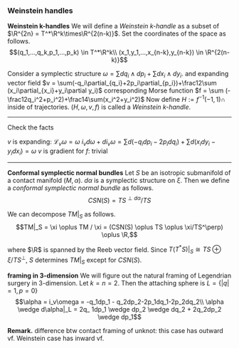 ### Weinstein handles

**Weinstein k-handles**
We will define a *Weinstein k-handle* as a subset of $\R^{2n} = T^*\R^k\times\R^{2(n-k)}$. Set the coordinates of the space as follows.
$$(q_1,...,q_k,p_1,...,p_k) \in T^*\R^k\\
(x_1,y_1,...,x_{n-k},y_{n-k}) \in \R^{2(n-k)}$$

Consider a symplectic structure $\omega=\sum dq_i\wedge dp_i + \sum dx_i\wedge dy_i$.
and expanding vector field $v = \sum(-q_i\partial_{q_i}+2p_i\partial_{p_i})+\frac12\sum (x_i\partial_{x_i}+y_i\partial y_i)$
corresponding Morse function $f = \sum (-\frac12q_i^2+p_i^2)+\frac14\sum(x_i^2+y_i^2)$
Now define $H := f^{-1}(-1,1) \cap$ inside of trajectories.
$(H,\omega,v,f)$ is called a *Weinstein k-handle*.

---
Check the facts

$v$ is expanding: $\mathcal{L}_v\omega = \omega$
$i_vd\omega + di_v\omega = \sum d(-q_idp_i-2p_idq_i)+\sum d(x_idy_i-y_idx_i)=\omega$
$v$ is gradient for $f$: trivial

---

**Conformal symplectic normal bundles**
Let $S$ be an isotropic submanifold of a contact manifold $(M,\alpha)$. $d\alpha$ is a symplectic structure on $\xi$. Then we define a *conformal symplectic normal bundle* as follows.
$$CSN(S) = TS^{\perp d\alpha}/TS$$

We can decompose $TM|_S$ as follows.
$$TM|_S = \xi \oplus TM / \xi = (CSN(S) \oplus TS \oplus \xi/TS^\perp) \oplus \R,$$

where $\R$ is spanned by the Reeb vector field.
Since $T(T^*S)|_S \cong TS \oplus \xi/TS^\perp$, $S$ determines $TM|_S$ except for $CSN(S)$.

**framing in 3-dimension**
We will figure out the natural framing of Legendrian surgery in 3-dimension. Let $k=n=2$.  Then the attaching sphere is $L = \{|q|=1,p=0\}$  
$$\alpha = i_v\omega = -q_1dp_1 - q_2dp_2-2p_1dq_1-2p_2dq_2\\
\alpha \wedge d\alpha|_L = 2q_ 1dp_1 \wedge dp_2 \wedge dq_2 + 2q_2dp_2 \wedge dp_1$$

**Remark.** difference btw contact framing of unknot: this case has outward vf. Weinstein case has inward vf. 
<!--stackedit_data:
eyJoaXN0b3J5IjpbMTU3MTgzMTI3MywtMjEwMjc4MjA2MywtMT
UyMDMxNzQwLC02NjUxOTc4MTYsNzk4MzI2MDc2LC0xMjcwMTk2
MjQ3LDE5NTk2MDk1NzksODU4MDU1NzM1LC0xNjQ0MjM0NzQyLD
MwNjkwODU5NywtODk5MTg2NzcsMTg3NzcyNDQ3Miw1MjE5NzYz
MTksMjAzNjU1OTcsMTEyOTQxMzQyNywtMjE0NDAzODA2NCwtMT
QyMDUyMTIxNl19
-->